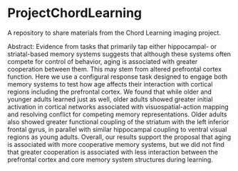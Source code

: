 # ProjectChordLearning

A repository to share materials from the Chord Learning imaging project.

Abstract: Evidence from tasks that primarily tap either hippocampal- or striatal-based memory systems suggests that although these systems often compete for control of behavior, aging is associated with greater cooperation between them. This may stem from altered prefrontal cortex function. Here we use a configural response task designed to engage both memory systems to test how age affects their interaction with cortical regions including the prefrontal cortex. We found that while older and younger adults learned just as well, older adults showed greater initial activation in cortical networks associated with visuospatial-action mapping and resolving conflict for competing memory representations. Older adults also showed greater functional coupling of the striatum with the left inferior frontal gyrus, in parallel with similar hippocampal coupling to ventral visual regions as young adults. Overall, our results support the proposal that aging is associated with more cooperative memory systems, but we did not find that greater cooperation is associated with less interaction between the prefrontal cortex and core memory system structures during learning. 
